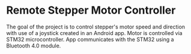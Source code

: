 # Remote Stepper Motor Controller

The goal of the project is to control stepper's motor speed and direction with use of a joystick created in an Android app. Motor is controlled via STM32 microcontroller. App communicates with the STM32 using a Bluetooth 4.0 module.
